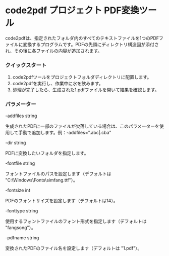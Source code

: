# code2pdf プロジェクト PDF変換ツール
code2pdfは、指定されたフォルダ内のすべてのテキストファイルを1つのPDFファイルに変換するプログラムです。PDFの先頭にディレクトリ構造図が添付され、その後に各ファイルの内容が追加されます。

### クイックスタート
1. code2pdfツールをプロジェクトフォルダディレクトリに配置します。
2. code2pdfを実行し、作業中に水を飲みます。
3. 処理が完了したら、生成された1.pdfファイルを開いて結果を確認します。

### パラメーター
-addfiles string

生成されたPDFに一部のファイルが欠落している場合は、このパラメーターを使用して手動で追加します。例：-addfiles=".abc|.cba"

-dir string

PDFに変換したいフォルダを指定します。

-fontfile string

フォントファイルのパスを設定します（デフォルトは "C:\Windows\Fonts\simfang.ttf"）。

-fontsize int

PDFのフォントサイズを設定します（デフォルトは14）。

-fonttype string

使用するフォントファイルのフォント形式を指定します（デフォルトは "fangsong"）。

-pdfname string

変換されたPDFのファイル名を設定します（デフォルトは "1.pdf"）。